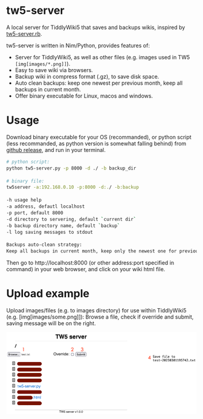 # tw5-server

A local server for TiddlyWiki5 that saves and backups wikis, inspired by [tw5-server.rb](https://gist.github.com/jimfoltz/ee791c1bdd30ce137bc23cce826096da).

tw5-server is written in Nim/Python, provides features of:

- Server for TiddlyWiki5, as well as other files (e.g. images used in TW5 `[img[images/*.png]]`).
- Easy to save wiki via browsers.
- Backup wiki in compress format (.gz), to save disk space.
- Auto clean backups: keep one newest per previous month, keep all backups in current month.
- Offer binary executable for Linux, macos and windows.

# Usage

Download binary executable for your OS (recommanded), or python script (less recommanded, as python version is somewhat falling behind) from [github release](https://github.com/hffqyd/tw5-server/releases), and run in your terminal.

```bash
# python script:
python tw5-server.py -p 8000 -d ./ -b backup_dir

# binary file:
tw5server -a:192.168.0.10 -p:8000 -d:./ -b:backup

-h usage help
-a address, defautl localhost
-p port, default 8000
-d directory to servering, default `current dir`
-b backup directory name, default `backup`
-l log saving messages to stdout

Backups auto-clean strategy:
Keep all backups in current month, keep only the newest one for previous months.
```

Then go to http://localhost:8000 (or other address:port specified in command) in your web browser, and click on your wiki html file.

# Upload example

Upload images/files (e.g. to images directory) for use within TiddlyWiki5 (e.g. [img[images/some.png]]): Browse a file, check if override and submit, saving message will be on the right.

![Upload screenshot](upload.png)

